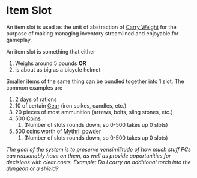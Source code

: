 ---
---

# Item Slot

An item slot is used as the unit of abstraction of [Carry Weight](Carry%20Capacity.md) for the purpose of making managing inventory streamlined and enjoyable for gameplay. 

An item slot is something that either 

1. Weighs around 5 pounds **OR** 
1. Is about as big as a bicycle helmet 

Smaller items of the same thing can be bundled together into 1 slot. The common examples are

1. 2 days of rations
1. 10 of certain [Gear](../../Items/Equipment/Standard%20Gear.md) (iron spikes, candles, etc.)
1. 20 pieces of most ammunition (arrows, bolts, sling stones, etc.)
1. 500 [Coins](../../Economy/Coins.md) 
   1. (Number of slots rounds down, so 0-500 takes up 0 slots)
1. 500 coins worth of [Mythril](../../Magic/Mythril.md) powder 
   1. (Number of slots rounds down, so 0-500 takes up 0 slots)

*The goal of the system is to preserve verisimilitude of how much stuff PCs can reasonably have on them, as well as provide opportunities for decisions with clear costs. Example: Do I carry an additional torch into the dungeon or a shield?*
